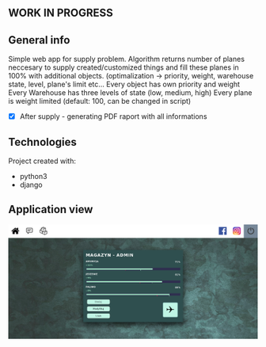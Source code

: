 ## WORK IN PROGRESS

## General info
Simple web app for supply problem.
Algorithm returns number of planes neccesary to supply created/customized things and fill these planes in 100% with additional objects. (optimalization -> priority, weight, warehouse state, level, plane's limit etc... 
Every object has own priority and weight  
Every Warehouse has three levels of state (low, medium, high)
Every plane is weight limited (default: 100, can be changed in script)

- [X] After supply - generating PDF raport with all informations

## Technologies
Project created with:
* python3
* django

## Application view
![Application](supply.png)

